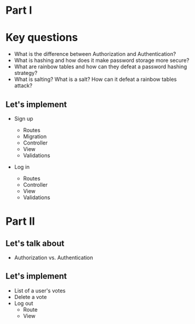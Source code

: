 # Part I

# Key questions
* What is the difference between Authorization and Authentication?
* What is hashing and how does it make password storage more secure?
* What are rainbow tables and how can they defeat a password hashing strategy?
* What is salting? What is a salt? How can it defeat a rainbow tables attack?

## Let's implement
* Sign up
  * Routes
  * Migration
  * Controller
  * View
  * Validations 

* Log in
  * Routes 
  * Controller 
  * View
  * Validations

# Part II

## Let's talk about

* Authorization vs. Authentication

## Let's implement

* List of a user's votes
* Delete a vote
* Log out
  * Route
  * View
